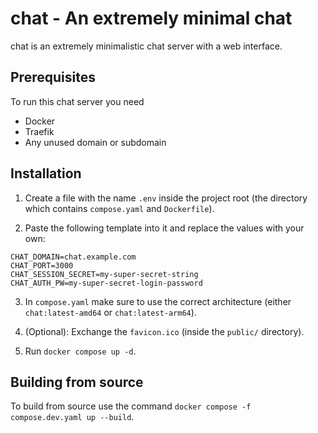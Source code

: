 # chat - An extremely minimal chat
chat is an extremely minimalistic chat server with a web interface.

## Prerequisites
To run this chat server you need
- Docker
- Traefik
- Any unused domain or subdomain

## Installation
1. Create a file with the name ```.env``` inside the project root (the directory which contains ```compose.yaml``` and ```Dockerfile```).

2. Paste the following template into it and replace the values with your own:
```.env
CHAT_DOMAIN=chat.example.com
CHAT_PORT=3000
CHAT_SESSION_SECRET=my-super-secret-string
CHAT_AUTH_PW=my-super-secret-login-password
```

3. In ```compose.yaml``` make sure to use the correct architecture (either ```chat:latest-amd64``` or ```chat:latest-arm64```).

4. (Optional): Exchange the ```favicon.ico``` (inside the ```public/``` directory).

5. Run ```docker compose up -d```.

## Building from source
To build from source use the command ```docker compose -f compose.dev.yaml up --build```.
